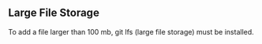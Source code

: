 ## Large File Storage
To add a file larger than 100 mb, git lfs (large file storage) must be installed.

